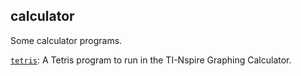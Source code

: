 ## calculator

Some calculator programs.

[`tetris`](/t/): A Tetris program to run in the TI-Nspire Graphing Calculator.
